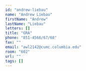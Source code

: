 ```yaml
---
id: "andrew-liebau"
name: "Andrew Liebau"
firstName: "Andrew"
lastName: "Liebau"
letters: []
title: "GRA"
phone: "851-4566/67/68"
fax: ""
email: "awl2142@cumc.columbia.edu"
room: "602"
url: ""
tags: []
---
```

